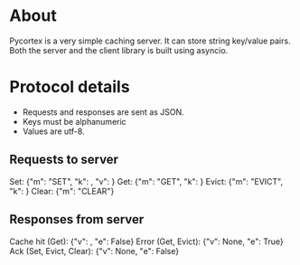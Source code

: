 # About
Pycortex is a very simple caching server. It can store string key/value
pairs. Both the server and the client library is built using asyncio.

# Protocol details
* Requests and responses are sent as JSON.
* Keys must be alphanumeric
* Values are utf-8.

## Requests to server
Set: {"m": "SET", "k": <key>, "v": <value>}
Get: {"m": "GET", "k": <key>}
Evict: {"m": "EVICT", "k": <key>}
Clear: {"m": "CLEAR"}

## Responses from server
Cache hit (Get): {"v": <value>, "e": False}
Error (Get, Evict): {"v": None, "e": True}
Ack (Set, Evict, Clear): {"v": None, "e": False}
